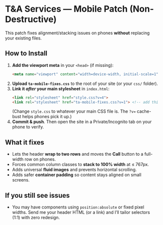 
# T&A Services — Mobile Patch (Non-Destructive)

This patch fixes alignment/stacking issues on phones **without** replacing your existing files.

## How to Install
1. **Add the viewport meta** in your `<head>` (if missing):
   ```html
   <meta name="viewport" content="width=device-width, initial-scale=1">
   ```
2. **Upload `ta-mobile-fixes.css`** to the root of your site (or your `css/` folder).
3. **Link it *after* your main stylesheet** in `index.html`:
   ```html
   <link rel="stylesheet" href="style.css?v=4">
   <link rel="stylesheet" href="ta-mobile-fixes.css?v=1"> <!-- add this line -->
   ```
   (Change `style.css` to whatever your main CSS file is. The `?v=` cache-bust helps phones pick it up.)
4. **Commit & push**. Then open the site in a Private/Incognito tab on your phone to verify.

## What it fixes
- Lets the header **wrap to two rows** and moves the **Call** button to a full-width row on phones.
- Forces common column classes to **stack to 100% width** at ≤ 767px.
- Adds universal **fluid images** and prevents horizontal scrolling.
- Adds safer **container padding** so content stays aligned on small screens.

## If you still see issues
- You may have components using `position:absolute` or fixed pixel widths. Send me your header HTML (or a link) and I’ll tailor selectors (1:1) with zero redesign.
